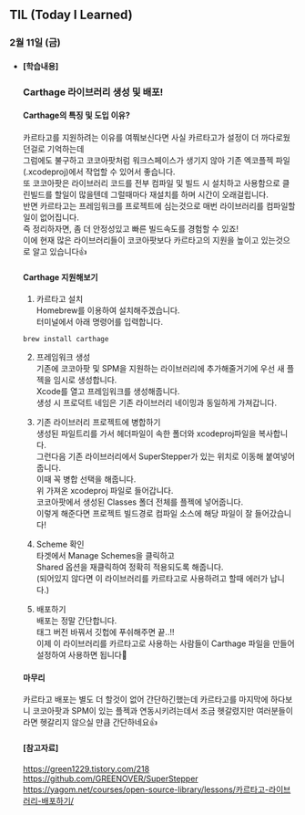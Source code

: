 ## TIL (Today I Learned)

### 2월 11일 (금)   

- #### [학습내용] 
  ### Carthage 라이브러리 생성 및 배포!   
  #### Carthage의 특징 및 도입 이유?
  카르타고를 지원하려는 이유를 여쭤보신다면 사실 카르타고가 설정이 더 까다로웠던걸로 기억하는데   
  그럼에도 불구하고 코코아팟처럼 워크스페이스가 생기지 않아 기존 엑코플젝 파일(.xcodeproj)에서 작업할 수 있어서 좋습니다.   
  또 코코아팟은 라이브러리 코드를 전부 컴파일 및 빌드 시 설치하고 사용함으로 클린빌드를 할일이 많을텐데 그럴때마다 재설치를 하며 시간이 오래걸립니다.   
  반면 카르타고는 프레임워크를 프로젝트에 심는것으로 매번 라이브러리를 컴파일할 일이 없어집니다.   
  즉 정리하자면, 좀 더 안정성있고 빠른 빌드속도를 경험할 수 있죠!   
  이에 현재 많은 라이브러리들이 코코아팟보다 카르타고의 지원을 높이고 있는것으로 알고 있습니다👍   
  
  #### Carthage 지원해보기   
  1. 카르타고 설치   
  Homebrew를 이용하여 설치해주겠습니다.   
  터미널에서 아래 명령어를 입력합니다.   
  ```
  brew install carthage
  ```

  2. 프레임워크 생성   
  기존에 코코아팟 및 SPM을 지원하는 라이브러리에 추가해줄거기에 우선 새 플젝을 임시로 생성합니다.   
  Xcode를 열고 프레임워크를 생성해줍니다.   
  생성 시 프로덕트 네임은 기존 라이브러리 네이밍과 동일하게 가져갑니다.   

  3. 기존 라이브러리 프로젝트에 병합하기   
  생성된 파일트리를 가서 헤더파일이 속한 폴더와 xcodeproj파일을 복사합니다.   
  그런다음 기존 라이브러리에서 SuperStepper가 있는 위치로 이동해 붙여넣어줍니다.   
  이때 꼭 병합 선택을 해줍니다.   
  위 가져온 xcodeproj 파일로 들어갑니다.   
  코코아팟에서 생성된 Classes 폴더 전체를 플젝에 넣어줍니다.   
  이렇게 해준다면 프로젝트 빌드경로 컴파일 소스에 해당 파일이 잘 들어갔습니다!   

  4. Scheme 확인   
  타겟에서 Manage Schemes을 클릭하고   
  Shared 옵션을 재클릭하여 정확히 적용되도록 해줍니다.   
  (되어있지 않다면 이 라이브러리를 카르타고로 사용하려고 할때 에러가 납니다.)   

  5. 배포하기   
  배포는 정말 간단합니다.   
  태그 버전 바꿔서 깃헙에 푸쉬해주면 끝..!!   
  이제 이 라이브러리를 카르타고로 사용하는 사람들이 Carthage 파일을 만들어 설정하여 사용하면 됩니다🙌   
  
  #### 마무리    
  카르타고 배포는 별도 더 할것이 없어 간단하긴했는데 카르타고를 마지막에 하다보니 코코아팟과 SPM이 있는 플젝과 연동시키려는데서 조금 헷갈렸지만 여러분들이라면 헷갈리지 않으실 만큼 간단하네요👍   
  
  #### [참고자료]   
  https://green1229.tistory.com/218   
  https://github.com/GREENOVER/SuperStepper   
  https://yagom.net/courses/open-source-library/lessons/카르타고-라이브러리-배포하기/   